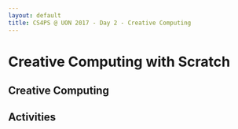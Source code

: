```yaml
---
layout: default
title: CS4PS @ UON 2017 - Day 2 - Creative Computing
---
```


# Creative Computing with Scratch

## Creative Computing

## Activities

